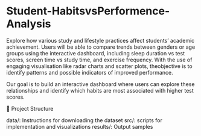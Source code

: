 # Student-HabitsvsPerformence-Analysis
Explore how various study and lifestyle practices affect students’ academic achievement. Users will be able to compare trends between genders or age groups using the interactive dashboard, including sleep duration vs test scores, screen time vs study time, and exercise frequency. With the use of engaging visualisation like radar charts and scatter plots, theobjective is to identify patterns and possible indicators of improved performance.


Our goal is to build an interactive dashboard where users can explore these relationships and identify which habits are most associated with higher test scores.

📁 Project Structure

data/: Instructions for downloading the dataset
src/: scripts for implementation and visualizations
results/: Output samples

